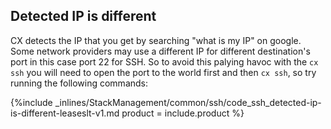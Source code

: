 <!--  usedin: [ _legacy_docker/stack-management/ssh-v1.md, _maestro/stack-management/ssh-v1.md, _node/stack-management/ssh-v1.md, _rails/stack-management/ssh-v1.md] -->


## Detected IP is different

CX detects the IP that you get by searching "what is my IP" on google. Some network providers may use a different IP for different destination's port in this case port 22 for SSH. So to avoid this palying havoc with the `cx ssh` you will need to open the port to the world first and then `cx ssh`, so try running the following commands:

{%include _inlines/StackManagement/common/ssh/code_ssh_detected-ip-is-different-leaseslt-v1.md  product = include.product %}
